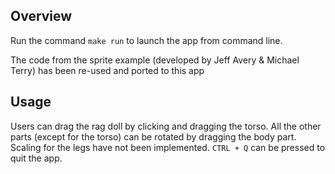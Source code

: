 ## Overview

Run the command `make run` to launch the app from command line.

The code from the sprite example (developed by Jeff Avery & Michael Terry) has been re-used and ported to this app

## Usage
Users can drag the rag doll by clicking and dragging the torso. All the other parts (except for the torso) can be rotated by dragging the body part. Scaling for the legs have not been implemented. `CTRL + Q` can be pressed to quit the app.

